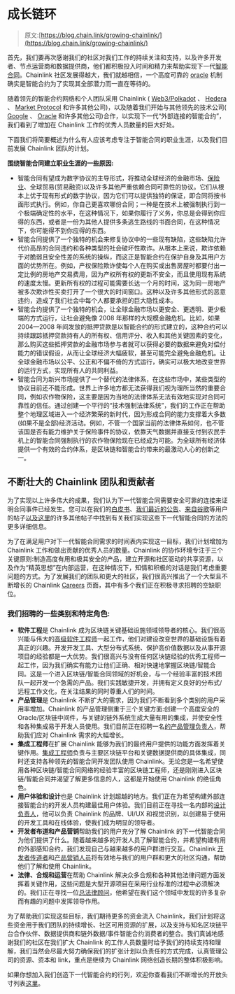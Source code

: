 # 成长链环

> 原文:[https://blog.chain.link/growing-chainlink/](https://blog.chain.link/growing-chainlink/)

首先，我们要再次感谢我们的社区对我们工作的持续关注和支持，以及许多开发者、节点运营商和数据提供商，他们都积极投入时间和精力来帮助实现下一代[智能合同](https://chain.link/education/smart-contracts)。Chainlink 社区发展得越大，我们就越相信，一个高度可靠的 [oracle](https://chain.link/education/blockchain-oracles) 机制确实是智能合约为了实现其全部潜力而一直在等待的。

随着领先的智能合约网络和个人团队采用 Chainlink ( [Web3/Polkadot](https://medium.com/web3foundation/web3-foundation-and-chainlink-announce-collaboration-df55ed462a3a) 、 [Hedera](https://medium.com/hashgraph/hedera-hashgraph-and-chainlink-collaborate-to-provide-a-decentralized-oracle-network-for-hederas-3d1c77a6bcb9) 、 [Market Protocol](https://medium.com/market-protocol/market-protocol-and-chainlink-team-up-to-enable-off-chain-asset-trading-on-the-ethereum-network-72c3ff4a3e1c) 和许多其他公司)，以及随着我们开始与其他领先的技术公司( [Google](https://cloud.google.com/blog/products/data-analytics/building-hybrid-blockchain-cloud-applications-with-ethereum-and-google-cloud) 、 [Oracle](https://twitter.com/chainlink/status/1143649137956663298) 和许多其他公司)合作，以实现下一代“外部连接的智能合约”，我们看到了增加在 Chainlink 工作的优秀人员数量的巨大好处。

下面我们将简要概述为什么有人应该考虑专注于智能合同的职业生涯，以及我们目前发展 Chainlink 团队的计划。

**围绕智能合同建立职业生涯的一些原因:**

*   智能合同有望成为数字协议的主导形式，将推动全球经济的金融市场、[保险业](https://blog.chain.link/blockchain-insurance/)、全球贸易(贸易融资)以及许多其他严重依赖合同可靠性的协议。它们从根本上优于现有形式的数字协议，因为它们可以提供独特的保证，即合同将按书面形式执行。例如，你自己更喜欢哪份合同；一种是在技术上被强制执行到一个极端确定性的水平，在这种情况下，如果你履行了义务，你总是会得到你应得的东西，或者是一份为其他人提供多条逃生路线的书面合同，在这种情况下，你可能得不到你应得的东西。
*   智能合同提供了一个独特的机会来修复协议中的一些现有缺陷，这些缺陷允许代价高昂的合同违约和各种类型的社会破坏性欺诈。从根本上来说，欺诈依赖于对脆弱且安全性差的系统的操纵，而这正是智能合约在保护自身及其用户方面的优势所在。例如，产权保险欺诈使每个人在购买或出售房屋时都要付出一定比例的房地产交易费用，因为产权所有权的更新不安全，而且使用现有系统的速度太慢。更新所有权的过程可能需要长达一个月的时间，这为同一房地产被多次欺诈性买卖打开了一个很大的时间窗口。这种以及许多其他形式的恶意违约，造成了我们社会中每个人都要承担的巨大隐性成本。
*   智能合约提供了一个独特的机会，让全球金融市场以更安全、更透明、更少极端的方式运行，让社会避免像 2008 年那样的大规模金融危机。比如，如果 2004—2008 年间发放的抵押贷款是以智能合约的形式建立的，这种合约可以持续跟踪抵押贷款持有人的所有权、信用评分、收入和其他关键因素的变化，那么购买这些抵押贷款的金融市场参与者就可以获得必要的数据来避免对偿付能力的错误假设，从而让全球经济大幅疲软，甚至可能完全避免金融危机。让全球金融市场以公平、公正和不偏不倚的方式运行，确实可以极大地改变世界的运行方式，实现所有人的共同利益。
*   智能合同为新兴市场提供了一个替代的法律体系，在这些市场中，某些类型的协议目前还不能形成。世界上许多地方都无法获得我们视为理所当然的重要合同，例如农作物保险，这主要是因为当地的法律体系无法有效地实现对合同可靠性的信任。通过创建一个平行的“技术强制法律系统”，我们的工作正在帮助整个地理区域进入一个经济繁荣的新时代，因为形成合同的能力支撑着大多数(如果不是全部)经济活动。例如，不管一个国家当前的法律体系如何，也不管该国是否有能力维护关于保险事件的协议，依靠天气数据并直接支付到农民手机上的智能合同强制执行的农作物保险现在已经成为可能。为全球所有经济体提供一个有效的合约体系，是区块链和智能合约带来的最激动人心的创新之一。

## 不断壮大的 Chainlink 团队和贡献者

为了实现以上许多伟大的成果，我们认为下一代智能合同需要安全可靠的连接来证明合同事件已经发生。您可以在我们的[白皮书](https://link.smartcontract.com/whitepaper)、[我们最近的公告](https://blog.chain.link/chainlink-connected-consensus-on-ethereum/)、[来自谷歌](https://cloud.google.com/blog/products/data-analytics/building-hybrid-blockchain-cloud-applications-with-ethereum-and-google-cloud)等用户的帖子[以及这里](https://blog.chain.link/)的许多其他帖子中找到有关我们实现这些下一代智能合同的方法的更多详细信息。

为了在满足用户对下一代智能合同需求的时间表内实现这一目标，我们计划增加为 Chainlink 工作和做出贡献的优秀人员的数量。Chainlink 的协作环境专注于三个关键原则:制造高度有用和极其安全的产品，建立开源和社区驱动的共享资源，以及作为“精英思想”在内部运营，在这种情况下，知情和积极的对话是我们考虑重要问题的方式。为了发展我们的团队和更大的社区，我们很高兴推出了一个大型且不断增长的 Chainlink [Careers](https://careers.chain.link/) 页面，其中有多个我们正在积极寻求招聘的空缺职位。

### 我们招聘的一些类别和特定角色:

*   **软件工程**是 Chainlink 成为区块链关键基础设施领域领导者的核心。我们很高兴能与伟大的[高级软件工程师](https://careers.chain.link/o/senior-software-engineer-global)一起工作，他们对建设改变世界的基础设施有着真正的兴趣。开发开发工具、大型分布式系统、保护高价值数据以及从事开源项目的经验都是一大优势。我们很高兴与没有任何区块链经验的优秀工程师一起工作，因为我们确实有能力让他们正确、相对快速地掌握区块链/智能合同。这是一个进入区块链/智能合同领域的好机会，与一个经验丰富的技术团队一起开发一个急需的产品。我们实践敏捷开发，并拥有定义良好的分布式/远程工作文化，在关注结果的同时尊重人们的时间。
*   **产品管理**是 Chainlink 不断扩大的需求，因为我们不断看到多个类别的用户采用率增加。Chainlink 的产品管理侧重于三个关键方面:创建一个高度安全的 Oracle/区块链中间件，与关键的链外系统生成大量有用的集成，并使安全性和各种集成易于开发人员使用。我们目前正在招聘一名[的产品管理负责人](https://careers.chain.link/o/head-of-product-management-global)，帮助我们应对 Chainlink 需求的大幅增长。
*   **集成工程师**在扩展 Chainlink 能够为我们的最终用户提供的功能方面发挥着关键作用。[集成工程师](https://careers.chain.link/o/integration-engineer-global)负责与主要区块链平台和关键数据提供商的具体集成，同时还支持各种领先的智能合同开发团队使用 Chainlink。无论您是一名希望使用各种区块链/智能合同网络的经验丰富的区块链工程师，还是刚刚进入区块链/智能合同并渴望了解更多信息的人，这都是开始使用 Chainlink 的绝佳角色。
*   **用户体验和设计**也是 Chainlink 计划超越的地方。我们正在为希望构建外部连接智能合约的开发人员构建最佳用户体验。我们目前正在寻找一名内部的[设计负责人](https://careers.chain.link/o/design-lead-global)，他可以负责 Chainlink 的品牌、UI/UX 和视觉识别，以创建易于使用的开发工具和在线体验，使我们成为明显的领导者。
*   **开发者布道和产品营销**帮助我们的用户充分了解 Chainlink 的下一代智能合同为他们提供了什么。随着越来越多的开发人员了解智能合约，并希望构建有用的外部感知合约，我们发现自己与越来越多的用户群进行交互。Chainlink [开发者传道者](https://careers.chain.link/o/developer-evangelist-global)和[产品营销人员](https://careers.chain.link/o/product-marketing-manager-global)将有效地与我们的用户群和更大的社区沟通，帮助他们了解和使用 Chainlink。
*   **法律、合规和运营**在帮助 Chainlink 解决众多合规和各种其他法律问题方面发挥着关键作用，这些问题是大型开源项目在采用行业标准的过程中必须解决的。我们正在寻找一位[总法律顾问](https://careers.chain.link/o/general-counsel-global)，他希望在我们这个领域中发现的许多复杂而有趣的问题中发挥领导作用。

为了帮助我们实现这些目标，我们期待更多的资金流入 Chainlink，我们计划将这些资金用于我们团队的持续增长、社区可用资源的扩展，以及支持与知名区块链平台合作伙伴、数据提供商和链外数据/事件智能合约消费者的整合。我们真诚地感谢我们的社区在我们扩大 Chainlink 的工作人员数量时给予我们的持续支持和理解，我们当然会尽最大努力确保我们的扩张计划以负责任的方式完成，认真管理公司的资源、资本和 link，重点是继续为 Chainlink 网络创造长期的整体积极影响。

如果你想加入我们创造下一代智能合约的行列，欢迎你查看我们不断增长的开放头寸列表[这里](https://careers.chain.link/)。